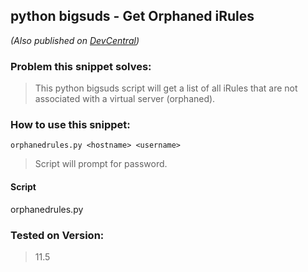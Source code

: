 ## **python bigsuds - Get Orphaned iRules** ##
*(Also published on [DevCentral](https://devcentral.f5.com/codeshare/python-bigsuds-get-orphaned-irules))* 
### **Problem this snippet solves:** ###

> This python bigsuds script will get a list of all iRules that are not
> associated with a virtual server (orphaned).

### **How to use this snippet:** ###
    orphanedrules.py <hostname> <username>
> Script will prompt for password.

#### **Script** ####
orphanedrules.py
### Tested on Version: ###
> 11.5
